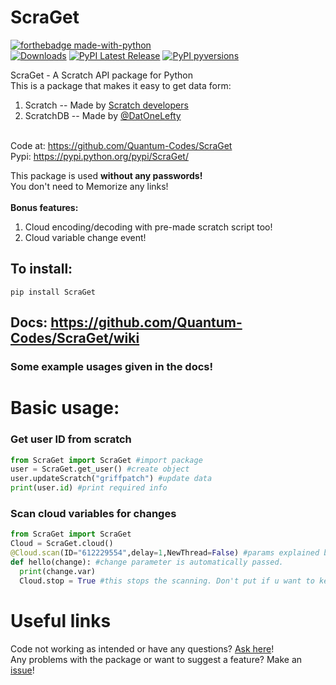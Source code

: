 # ScraGet
[![forthebadge made-with-python](http://ForTheBadge.com/images/badges/made-with-python.svg)](https://www.python.org/) <br>
[![Downloads](https://static.pepy.tech/personalized-badge/scraget?period=total&units=none&left_color=grey&right_color=blue&left_text=Downloads)](https://pepy.tech/project/scraget)
[![PyPI Latest Release](https://img.shields.io/pypi/v/ScraGet.svg)](https://pypi.org/project/ScraGet/)
[![PyPI pyversions](https://img.shields.io/pypi/pyversions/ScraGet.svg)](https://pypi.python.org/pypi/ScraGet/)

ScraGet - A Scratch API package for Python<br>
This is a package that makes it easy to get data form:<br>
1. Scratch -- Made by [Scratch developers](https://github.com/LLK/scratch-rest-api)<br>
2. ScratchDB -- Made by [@DatOneLefty](https://Scratch.mit.edu/users/DatOneLefty)<br>

<br>Code at: https://github.com/Quantum-Codes/ScraGet
<br>Pypi: https://pypi.python.org/pypi/ScraGet/

This package is used **without any passwords!**<br>
You don't need to Memorize any links!<br><br>
**Bonus features:**<br>
1. Cloud encoding/decoding with pre-made scratch script too!<br>
2. Cloud variable change event!

## To install:<br>
`pip install ScraGet`<br>

## Docs: https://github.com/Quantum-Codes/ScraGet/wiki
### Some example usages given in the docs!

# Basic usage:
### Get user ID from scratch
```python
from ScraGet import ScraGet #import package
user = ScraGet.get_user() #create object
user.updateScratch("griffpatch") #update data
print(user.id) #print required info
```
### Scan cloud variables for changes
```python
from ScraGet import ScraGet
Cloud = ScraGet.cloud()
@Cloud.scan(ID="612229554",delay=1,NewThread=False) #params explained below
def hello(change): #change parameter is automatically passed.
  print(change.var)
  Cloud.stop = True #this stops the scanning. Don't put if u want to keep scanning
```

# Useful links
Code not working as intended or have any questions? [Ask here](.)!<br>
Any problems with the package or want to suggest a feature? Make an [issue](.)!
